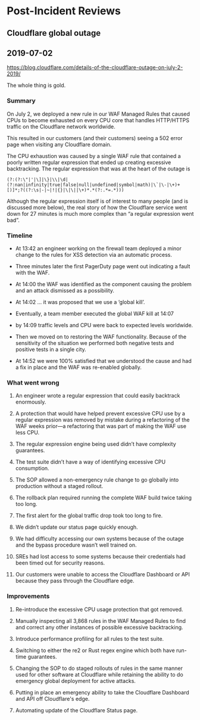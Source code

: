 # Post-Incident Reviews



## Cloudflare global outage
## 2019-07-02

https://blog.cloudflare.com/details-of-the-cloudflare-outage-on-july-2-2019/

The whole thing is gold.


### Summary

On July 2, we deployed a new rule in our WAF Managed Rules that caused CPUs to become exhausted on every CPU core that handles HTTP/HTTPS traffic on the Cloudflare network worldwide.

This resulted in our customers (and their customers) seeing a 502 error page when visiting any Cloudflare domain.


The CPU exhaustion was caused by a single WAF rule that contained a poorly written regular expression that ended up creating excessive backtracking. The regular expression that was at the heart of the outage is

```regex
(?:(?:\"|'|\]|\}|\\|\d|(?:nan|infinity|true|false|null|undefined|symbol|math)|\`|\-|\+)+[)]*;?((?:\s|-|~|!|{}|\|\||\+)*.*(?:.*=.*)))
```

Although the regular expression itself is of interest to many people (and is discussed more below), the real story of how the Cloudflare service went down for 27 minutes is much more complex than “a regular expression went bad”.


### Timeline

- At 13:42 an engineer working on the firewall team deployed a minor change to the rules for XSS detection via an automatic process.
- Three minutes later the first PagerDuty page went out indicating a fault with the WAF.
- At 14:00 the WAF was identified as the component causing the problem and an attack dismissed as a possibility.
- At 14:02 ... it was proposed that we use a ‘global kill’.


- Eventually, a team member executed the global WAF kill at 14:07
- by 14:09 traffic levels and CPU were back to expected levels worldwide.
- Then we moved on to restoring the WAF functionality. Because of the sensitivity of the situation we performed both negative tests and positive tests in a single city.
- At 14:52 we were 100% satisfied that we understood the cause and had a fix in place and the WAF was re-enabled globally.


### What went wrong

1) An engineer wrote a regular expression that could easily backtrack enormously.

2) A protection that would have helped prevent excessive CPU use by a regular expression was removed by mistake during a refactoring of the WAF weeks prior—a refactoring that was part of making the WAF use less CPU.

3) The regular expression engine being used didn’t have complexity guarantees.


4) The test suite didn’t have a way of identifying excessive CPU consumption.

5) The SOP allowed a non-emergency rule change to go globally into production without a staged rollout.

6) The rollback plan required running the complete WAF build twice taking too long.

7) The first alert for the global traffic drop took too long to fire.


8) We didn’t update our status page quickly enough.

9) We had difficulty accessing our own systems because of the outage and the bypass procedure wasn’t well trained on.

10)  SREs had lost access to some systems because their credentials had been timed out for security reasons.

11)  Our customers were unable to access the Cloudflare Dashboard or API because they pass through the Cloudflare edge.


### Improvements

1) Re-introduce the excessive CPU usage protection that got removed.

2) Manually inspecting all 3,868 rules in the WAF Managed Rules to find and correct any other instances of possible excessive backtracking.

3) Introduce performance profiling for all rules to the test suite.

4) Switching to either the re2 or Rust regex engine which both have run-time guarantees.


5) Changing the SOP to do staged rollouts of rules in the same manner used for other software at Cloudflare while retaining the ability to do emergency global deployment for active attacks.

6) Putting in place an emergency ability to take the Cloudflare Dashboard and API off Cloudflare's edge.

7) Automating update of the Cloudflare Status page.
